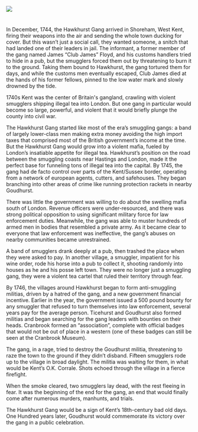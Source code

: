 <a href="https://beta.kent-maps.online"><img src="https://beta.kent-maps.online/juncture/ve-button.png"></a>
<param ve-config title="Kent’s 18th-century Gang War" author="Joseph Dragovich" layout="vtl" banner="https://raw.githubusercontent.com/kent-map/images/main/banners/18c.jpg">

#

In December, 1744, the Hawkhurst Gang arrived in Shoreham, West Kent, firing their weapons into the air and sending the whole town ducking for cover. But this wasn’t just a social call, they wanted someone, a snitch that had landed one of their leaders in jail. The informant, a former member of the gang named James “Club James” Floyd, and his customs handlers tried to hide in a pub, but the smugglers forced them out by threatening to burn it to the ground. Taking them bound to Hawkhurst, the gang tortured them for days, and while the customs men eventually escaped, Club James died at the hands of his former fellows, pinned to the low water mark and slowly drowned by the tide. 

1740s Kent was the center of Britain's gangland, crawling with violent smugglers shipping illegal tea into London. But one gang in particular would become so large, powerful, and violent that it would briefly plunge the county into civil war. 

The Hawkhurst Gang started like most of the era’s smuggling gangs: a band of largely lower-class men making extra money avoiding the high import taxes that comprised most of the British government’s income at the time. But the Hawkhurst Gang would grow into a violent mafia, fueled by London’s insatiable appetite for illegal tea. Hawkhurst’s position on the road between the smuggling coasts near Hastings and London, made it the perfect base for funneling tons of illegal tea into the capital. By 1745, the gang had de facto control over parts of the Kent/Sussex border, operating from a network of european agents, cutters, and safehouses. They began branching into other areas of crime like running protection rackets in nearby Goudhurst. 

There was little the government was willing to do about the swelling mafia south of London. Revenue officers were under-resourced, and there was strong political opposition to using significant military force for law enforcement duties. Meanwhile, the gang was able to muster hundreds of armed men in bodies that resembled a private army. As it became clear to everyone that law enforcement was ineffective, the gang’s abuses on nearby communities became unrestrained. 

A band of smugglers drank deeply at a pub, then trashed the place when they were asked to pay. In another village, a smuggler, impatient for his wine order, rode his horse into a pub to collect it, shooting randomly into houses as he and his posse left town. They were no longer just a smuggling gang, they were a violent tea cartel that ruled their territory through fear. 

By 1746, the villages around Hawkhurst began to form anti-smuggling militias, driven by a hatred of the gang, and a new government financial incentive. Earlier in the year, the government issued a 500 pound bounty for any smuggler that refused to turn themselves into law enforcement, several years pay for the average person. Ticehurst and Goudhurst also formed militias and began searching for the gang leaders with bounties on their heads. Cranbrook formed an “association”, complete with official badges that would not be out of place in a western (one of these badges can still be seen at the Cranbrook Museum). 

The gang, in a rage, tried to destroy the Goudhurst militia, threatening to raze the town to the ground if they didn’t disband. Fifteen smugglers rode up to the village in broad daylight. The militia was waiting for them, in what would be Kent’s O.K. Corrale. Shots echoed through the village in a fierce firefight. 

When the smoke cleared, two smugglers lay dead, with the rest fleeing in fear. It was the beginning of the end for the gang, an end that would finally come after numerous murders, manhunts, and trials. 

The Hawkhurst Gang would be a sign of Kent’s 18th-century bad old days. One Hundred years later, Goudhurst would commemorate its victory over the gang in a public celebration. 
